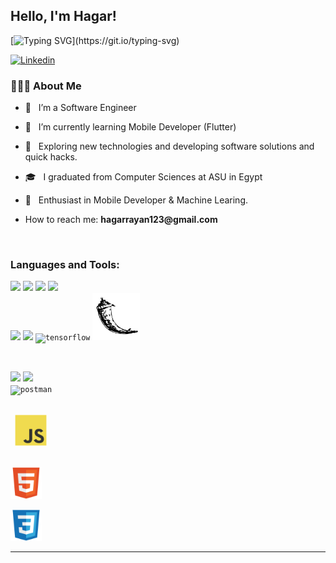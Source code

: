 
<!-- Your title -->
## Hello, I'm Hagar!

[![Typing SVG](https://readme-typing-svg.herokuapp.com?font=comfortaa&color=016EEA&size=24&width=500&lines=Software+Engineer;Flutter-Developer+;Nice+to+meet+you...)](https://git.io/typing-svg)




[![Linkedin](https://img.shields.io/badge/-LinkedIn-blue?style=flat&logo=Linkedin&logoColor=white)](https://www.linkedin.com/in/hagar-ahmed-b624b81a5)

     



<h3> 👨🏻‍💻 About Me </h3>

- 💼 &nbsp; I’m a Software Engineer 
- 🔭 &nbsp; I’m currently learning Mobile Developer (Flutter)
- 🤔 &nbsp; Exploring new technologies and developing software solutions and quick hacks.
- 🎓 &nbsp; I graduated from Computer Sciences at ASU in Egypt 
- 🌱 &nbsp; Enthusiast in Mobile Developer & Machine Learing.
- How to reach me: __hagarrayan123@gmail.com__
&nbsp;


  <br />  
<h3>Languages and Tools:</h3>

  <code><img width="8%"  src="https://cdn.worldvectorlogo.com/logos/c.svg"></code>
  <code><img width="8%"  src="https://cdn.svgporn.com/logos/c.svg"></code>
  <code><img width="8%"  src="https://cdn.svgporn.com/logos/c-sharp.svg"></code>
  <code><img width="20%"  src="https://www.vectorlogo.zone/logos/dartlang/dartlang-ar21.svg"></code>
  <br />
  <code><img width="15%" src="https://www.vectorlogo.zone/logos/java/java-ar21.svg"></code>
  <code><img width="15%" src="https://www.vectorlogo.zone/logos/python/python-ar21.svg"></code>
  <code><img src="https://www.vectorlogo.zone/logos/tensorflow/tensorflow-icon.svg" alt="tensorflow" width="10%" /></code>
  <code><img src="https://raw.githubusercontent.com/devicons/devicon/master/icons/flask/flask-original.svg" alt="flask" width="15%" /></code>


  <br />
 
  <code><img width="15%" src="https://www.vectorlogo.zone/logos/flutterio/flutterio-ar21.svg"></code>
  <code><img width="15%" src="https://www.vectorlogo.zone/logos/firebase/firebase-ar21.svg"></code>
 <code> <img src="https://www.vectorlogo.zone/logos/getpostman/getpostman-icon.svg" alt="postman" width="10%" /></code>

  <br />
<code> <img src="https://raw.githubusercontent.com/devicons/devicon/master/icons/javascript/javascript-original.svg" alt="javascript" width="10%" ></code>

 <code> <img src="https://raw.githubusercontent.com/devicons/devicon/master/icons/html5/html5-original.svg" alt="html" width="10%"></code>

  <code><img src="https://raw.githubusercontent.com/devicons/devicon/master/icons/css3/css3-original.svg" alt="css" width="10%" /></code>



</p>

---


